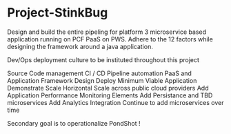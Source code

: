 # Project-StinkBug
Design and build the entire pipeling for platform 3 microservice based application running on PCF PaaS on PWS.  Adhere to the 12 factors while designing the framework around a java application.  

Dev/Ops deployment culture to be instituted throughout this project

Source Code management
CI / CD Pipeline automation
PaaS and Application Framework Design
Deploy Minimum Viable Application
Demonstrate Scale Horizontal
Scale across public cloud providers
Add Application Performance Monitoring Elements
Add Persistance and TBD microservices
Add Analytics Integration
Continue to add microservices over time


Secondary goal is to operationalize PondShot !
